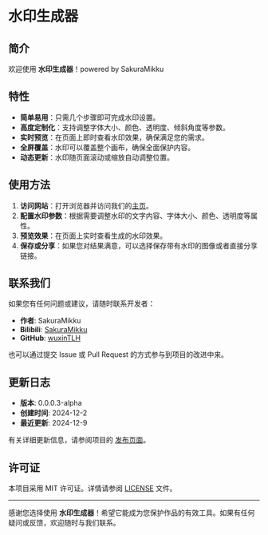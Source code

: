 # 水印生成器

## 简介

欢迎使用 **水印生成器**！powered by SakuraMikku

## 特性

- **简单易用**：只需几个步骤即可完成水印设置。
- **高度定制化**：支持调整字体大小、颜色、透明度、倾斜角度等参数。
- **实时预览**：在页面上即时查看水印效果，确保满足您的需求。
- **全屏覆盖**：水印可以覆盖整个画布，确保全面保护内容。
- **动态更新**：水印随页面滚动或缩放自动调整位置。

## 使用方法

1. **访问网站**：打开浏览器并访问我们的[主页](https://watermarkgeneration.syjx.space)。
2. **配置水印参数**：根据需要调整水印的文字内容、字体大小、颜色、透明度等属性。
3. **预览效果**：在页面上实时查看生成的水印效果。
4. **保存或分享**：如果您对结果满意，可以选择保存带有水印的图像或者直接分享链接。


## 联系我们

如果您有任何问题或建议，请随时联系开发者：

- **作者**: SakuraMikku
- **Bilibili**: [SakuraMikku](https://space.bilibili.com/29058270)
- **GitHub**: [wuxinTLH](https://github.com/wuxinTLH)

也可以通过提交 Issue 或 Pull Request 的方式参与到项目的改进中来。

## 更新日志

- **版本**: 0.0.0.3-alpha
- **创建时间**: 2024-12-2
- **最近更新**: 2024-12-9

有关详细更新信息，请参阅项目的 [发布页面](https://github.com/wuxinTLH/releases)。

## 许可证

本项目采用 MIT 许可证。详情请参阅 [LICENSE](LICENSE) 文件。

---

感谢您选择使用 **水印生成器**！希望它能成为您保护作品的有效工具。如果有任何疑问或反馈，欢迎随时与我们联系。